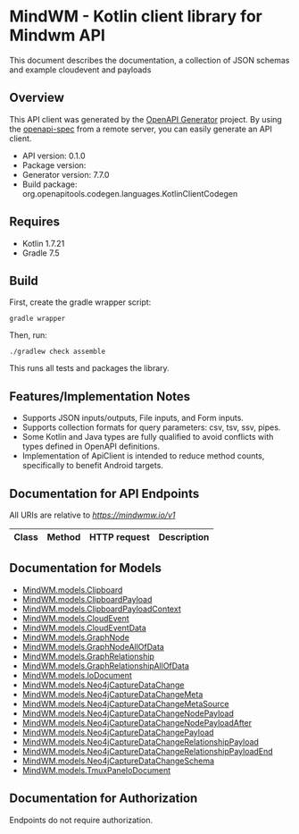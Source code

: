 # MindWM - Kotlin client library for Mindwm API

This document describes the documentation, a collection of JSON schemas and example cloudevent and payloads

## Overview
This API client was generated by the [OpenAPI Generator](https://openapi-generator.tech) project.  By using the [openapi-spec](https://github.com/OAI/OpenAPI-Specification) from a remote server, you can easily generate an API client.

- API version: 0.1.0
- Package version: 
- Generator version: 7.7.0
- Build package: org.openapitools.codegen.languages.KotlinClientCodegen

## Requires

* Kotlin 1.7.21
* Gradle 7.5

## Build

First, create the gradle wrapper script:

```
gradle wrapper
```

Then, run:

```
./gradlew check assemble
```

This runs all tests and packages the library.

## Features/Implementation Notes

* Supports JSON inputs/outputs, File inputs, and Form inputs.
* Supports collection formats for query parameters: csv, tsv, ssv, pipes.
* Some Kotlin and Java types are fully qualified to avoid conflicts with types defined in OpenAPI definitions.
* Implementation of ApiClient is intended to reduce method counts, specifically to benefit Android targets.

<a id="documentation-for-api-endpoints"></a>
## Documentation for API Endpoints

All URIs are relative to *https://mindwmw.io/v1*

| Class | Method | HTTP request | Description |
| ------------ | ------------- | ------------- | ------------- |


<a id="documentation-for-models"></a>
## Documentation for Models

 - [MindWM.models.Clipboard](docs/Clipboard.md)
 - [MindWM.models.ClipboardPayload](docs/ClipboardPayload.md)
 - [MindWM.models.ClipboardPayloadContext](docs/ClipboardPayloadContext.md)
 - [MindWM.models.CloudEvent](docs/CloudEvent.md)
 - [MindWM.models.CloudEventData](docs/CloudEventData.md)
 - [MindWM.models.GraphNode](docs/GraphNode.md)
 - [MindWM.models.GraphNodeAllOfData](docs/GraphNodeAllOfData.md)
 - [MindWM.models.GraphRelationship](docs/GraphRelationship.md)
 - [MindWM.models.GraphRelationshipAllOfData](docs/GraphRelationshipAllOfData.md)
 - [MindWM.models.IoDocument](docs/IoDocument.md)
 - [MindWM.models.Neo4jCaptureDataChange](docs/Neo4jCaptureDataChange.md)
 - [MindWM.models.Neo4jCaptureDataChangeMeta](docs/Neo4jCaptureDataChangeMeta.md)
 - [MindWM.models.Neo4jCaptureDataChangeMetaSource](docs/Neo4jCaptureDataChangeMetaSource.md)
 - [MindWM.models.Neo4jCaptureDataChangeNodePayload](docs/Neo4jCaptureDataChangeNodePayload.md)
 - [MindWM.models.Neo4jCaptureDataChangeNodePayloadAfter](docs/Neo4jCaptureDataChangeNodePayloadAfter.md)
 - [MindWM.models.Neo4jCaptureDataChangePayload](docs/Neo4jCaptureDataChangePayload.md)
 - [MindWM.models.Neo4jCaptureDataChangeRelationshipPayload](docs/Neo4jCaptureDataChangeRelationshipPayload.md)
 - [MindWM.models.Neo4jCaptureDataChangeRelationshipPayloadEnd](docs/Neo4jCaptureDataChangeRelationshipPayloadEnd.md)
 - [MindWM.models.Neo4jCaptureDataChangeSchema](docs/Neo4jCaptureDataChangeSchema.md)
 - [MindWM.models.TmuxPaneIoDocument](docs/TmuxPaneIoDocument.md)


<a id="documentation-for-authorization"></a>
## Documentation for Authorization

Endpoints do not require authorization.

